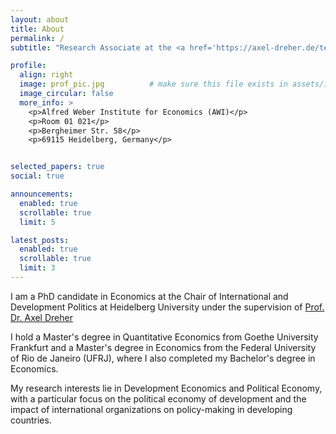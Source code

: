 ```yaml
---
layout: about
title: About
permalink: /
subtitle: "Research Associate at the <a href='https://axel-dreher.de/team/'>Chair of International and Development Politics</a>, Heidelberg University"

profile:
  align: right
  image: prof_pic.jpg          # make sure this file exists in assets/img/
  image_circular: false
  more_info: >
    <p>Alfred Weber Institute for Economics (AWI)</p>
    <p>Room 01 021</p>
    <p>Bergheimer Str. 58</p>
    <p>69115 Heidelberg, Germany</p>


selected_papers: true
social: true

announcements:
  enabled: true
  scrollable: true
  limit: 5

latest_posts:
  enabled: true
  scrollable: true
  limit: 3
---
```


I am a PhD candidate in Economics at the Chair of International and Development Politics at Heidelberg University under the supervision of [Prof. Dr. Axel Dreher](https://axel-dreher.de/)  

I hold a Master's degree in Quantitative Economics from Goethe University Frankfurt and a Master's degree in Economics from the Federal University of Rio de Janeiro (UFRJ), where I also completed my Bachelor's degree in Economics.  

My research interests lie in Development Economics and Political Economy, with a particular focus on the political economy of development and the impact of international organizations on policy-making in developing countries.
